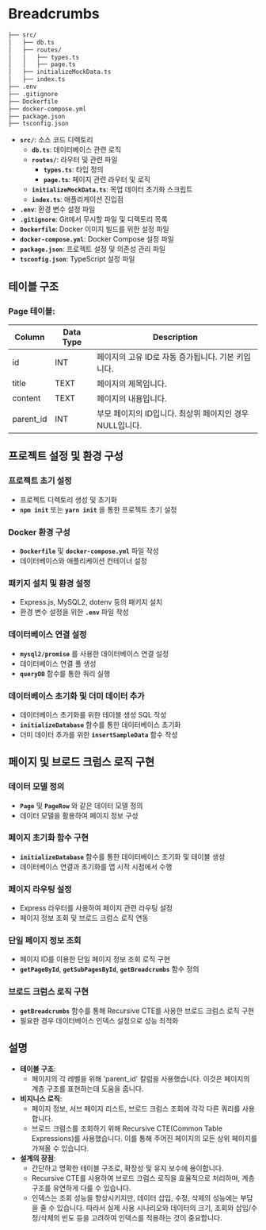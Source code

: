 # **Breadcrumbs**

```bash
├── src/
│   ├── db.ts
│   ├── routes/
│   │   ├── types.ts
│   │   ├── page.ts
│   ├── initializeMockData.ts
│   ├── index.ts
├── .env
├── .gitignore
├── Dockerfile
├── docker-compose.yml
├── package.json
├── tsconfig.json
```

- **`src/`**: 소스 코드 디렉토리
    - **`db.ts`**: 데이터베이스 관련 로직
    - **`routes/`**: 라우터 및 관련 파일
        - **`types.ts`**: 타입 정의
        - **`page.ts`**: 페이지 관련 라우터 및 로직
    - **`initializeMockData.ts`**: 목업 데이터 초기화 스크립트
    - **`index.ts`**: 애플리케이션 진입점
- **`.env`**: 환경 변수 설정 파일
- **`.gitignore`**: Git에서 무시할 파일 및 디렉토리 목록
- **`Dockerfile`**: Docker 이미지 빌드를 위한 설정 파일
- **`docker-compose.yml`**: Docker Compose 설정 파일
- **`package.json`**: 프로젝트 설정 및 의존성 관리 파일
- **`tsconfig.json`**: TypeScript 설정 파일

## **테이블 구조**

### **Page 테이블:**

| Column | Data Type | Description |
| --- | --- | --- |
| id | INT | 페이지의 고유 ID로 자동 증가됩니다. 기본 키입니다. |
| title | TEXT | 페이지의 제목입니다. |
| content | TEXT | 페이지의 내용입니다. |
| parent_id | INT | 부모 페이지의 ID입니다. 최상위 페이지인 경우 NULL입니다. |

## **프로젝트 설정 및 환경 구성**

### **프로젝트 초기 설정**

- 프로젝트 디렉토리 생성 및 초기화
- **`npm init`** 또는 **`yarn init`** 을 통한 프로젝트 초기 설정

### **Docker 환경 구성**

- **`Dockerfile`** 및 **`docker-compose.yml`** 파일 작성
- 데이터베이스와 애플리케이션 컨테이너 설정

### **패키지 설치 및 환경 설정**

- Express.js, MySQL2, dotenv 등의 패키지 설치
- 환경 변수 설정을 위한 **`.env`** 파일 작성

### **데이터베이스 연결 설정**

- **`mysql2/promise`** 를 사용한 데이터베이스 연결 설정
- 데이터베이스 연결 풀 생성
- **`queryDB`** 함수를 통한 쿼리 실행

### **데이터베이스 초기화 및 더미 데이터 추가**

- 데이터베이스 초기화를 위한 테이블 생성 SQL 작성
- **`initializeDatabase`** 함수를 통한 데이터베이스 초기화
- 더미 데이터 추가를 위한 **`insertSampleData`** 함수 작성

## **페이지 및 브로드 크럼스 로직 구현**

### **데이터 모델 정의**

- **`Page`** 및 **`PageRow`** 와 같은 데이터 모델 정의
- 데이터 모델을 활용하여 페이지 정보 구성

### **페이지 초기화 함수 구현**

- **`initializeDatabase`** 함수를 통한 데이터베이스 초기화 및 테이블 생성
- 데이터베이스 연결과 초기화를 앱 시작 시점에서 수행

### **페이지 라우팅 설정**

- Express 라우터를 사용하여 페이지 관련 라우팅 설정
- 페이지 정보 조회 및 브로드 크럼스 로직 연동

### **단일 페이지 정보 조회**

- 페이지 ID를 이용한 단일 페이지 정보 조회 로직 구현
- **`getPageById`**, **`getSubPagesById`**, **`getBreadcrumbs`** 함수 정의

### **브로드 크럼스 로직 구현**

- **`getBreadcrumbs`** 함수를 통해 Recursive CTE를 사용한 브로드 크럼스 로직 구현
- 필요한 경우 데이터베이스 인덱스 설정으로 성능 최적화

## **설명**

- **테이블 구조**:
    - 페이지의 각 레벨을 위해 'parent_id' 칼럼을 사용했습니다. 이것은 페이지의 계층 구조를 표현하는데 도움을 줍니다.
- **비지니스 로직**:
    - 페이지 정보, 서브 페이지 리스트, 브로드 크럼스 조회에 각각 다른 쿼리를 사용합니다.
    - 브로드 크럼스를 조회하기 위해 Recursive CTE(Common Table Expressions)를 사용했습니다. 이를 통해 주어진 페이지의 모든 상위 페이지를 가져올 수 있습니다.
- **설계의 장점**:
    - 간단하고 명확한 테이블 구조로, 확장성 및 유지 보수에 용이합니다.
    - Recursive CTE를 사용하여 브로드 크럼스 로직을 효율적으로 처리하며, 계층 구조를 유연하게 다룰 수 있습니다.
    - 인덱스는 조회 성능을 향상시키지만, 데이터 삽입, 수정, 삭제의 성능에는 부담을 줄 수 있습니다. 따라서 실제 사용 시나리오와 데이터의 크기, 조회와 삽입/수정/삭제의 빈도 등을 고려하여 인덱스를 적용하는 것이 중요합니다.
